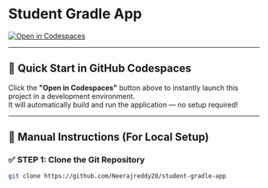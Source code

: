 # Student Gradle App

[![Open in Codespaces](https://img.shields.io/badge/Open%20in%20Codespaces-blue?logo=github)](https://github.com/codespaces/new?repository=Neerajreddy28/student-gradle-app)

---

## 🚀 Quick Start in GitHub Codespaces

Click the **"Open in Codespaces"** button above to instantly launch this project in a development environment.  
It will automatically build and run the application — no setup required!

---

## 🧾 Manual Instructions (For Local Setup)

### ✅ STEP 1: Clone the Git Repository

```bash
git clone https://github.com/Neerajreddy28/student-gradle-app
